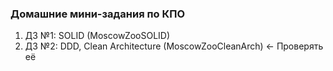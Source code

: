 ### Домашние мини-задания по КПО

1. ДЗ №1: SOLID (MoscowZooSOLID)
2. ДЗ №2: DDD, Clean Architecture (MoscowZooCleanArch) <- Проверять её
